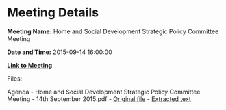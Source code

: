 # Meeting Details

**Meeting Name:** Home and Social Development Strategic Policy Committee Meeting

**Date and Time:** 2015-09-14 16:00:00

**[Link to Meeting](https://www.limerick.ie/council/whats-on/home-and-social-development-strategic-policy-committee-meeting)**

Files: 

Agenda - Home and Social Development Strategic Policy Committee Meeting - 14th September 2015.pdf - [Original file](https://www.limerick.ie/sites/default/files/media/documents/2017-06/Agenda%20-%20Home%20and%20Social%20Development%20Strategic%20Policy%20Committee%20Meeting%20-%2014th%20September%202015.pdf) - [Extracted text](./Agenda%20-%20Home%20and%20Social%20Development%20Strategic%20Policy%20Committee%20Meeting%20-%2014th%20September%202015.md)

